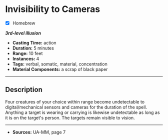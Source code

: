 # Invisibility to Cameras
- [x] Homebrew

***3rd-level illusion***
- **Casting Time:** action
- **Duration:** 5 minutes
- **Range:** 10 feet
- **Instances:** 4
- **Tags:** verbal, somatic, material, concentration
- **Material Components:** a scrap of black paper

---

## Description
Four creatures of your choice within range become undetectable to digital/mechanical sensors and cameras for the duration of the spell.
Anything a target is wearing or carrying is likewise undetectable as long as it is on the target's person.
The targets remain visible to vision.

---

- **Sources:** UA-MM, page 7
